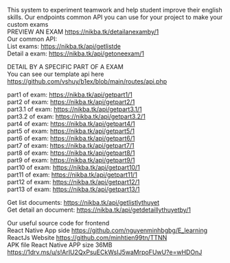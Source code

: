 This system to experiment teamwork and help student improve their english skills.
Our endpoints common API you can use for your project to make your custom exams  
PREVIEW AN EXAM https://nikba.tk/detailanexamby/1  
Our common API:   
 List exams:  https://nikba.tk/api/getlistde  
 Detail a exam:  https://nikba.tk/api/getoneexam/1  
  
 DETAIL BY A SPECIFIC PART OF A EXAM  
 You can see our template api here https://github.com/vshuy/b1ex/blob/main/routes/api.php  
 
 part1 of exam: https://nikba.tk/api/getpart1/1   
 part2 of exam: https://nikba.tk/api/getpart2/1   
 part3.1 of exam: https://nikba.tk/api/getpart3.1/1   
 part3.2 of exam: https://nikba.tk/api/getpart3.2/1   
 part4 of exam: https://nikba.tk/api/getpart4/1   
 part5 of exam: https://nikba.tk/api/getpart5/1  
 part6 of exam: https://nikba.tk/api/getpart6/1  
 part7 of exam: https://nikba.tk/api/getpart7/1   
 part8 of exam: https://nikba.tk/api/getpart8/1   
 part9 of exam: https://nikba.tk/api/getpart9/1   
 part10 of exam: https://nikba.tk/api/getpart10/1   
 part11 of exam: https://nikba.tk/api/getpart11/1   
 part12 of exam: https://nikba.tk/api/getpart12/1   
 part13 of exam: https://nikba.tk/api/getpart13/1  

 
Get list documents: https://nikba.tk/api/getlistlythuyet   
Get detail an document: https://nikba.tk/api/getdetaillythuyetby/1   

Our useful source code for frontend  
React Native App side https://github.com/nguyenminhbgbg/E_learning  
ReactJs Website https://github.com/minhtien99tn/TTNN  
APK file React Native APP size 36MB https://1drv.ms/u/s!ArIU2QxPsuECkWsIJ5waMrpoFUwU?e=wHDOnJ
  
